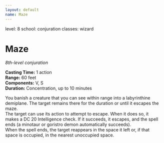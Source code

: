```yaml
---
layout: default
name: Maze
---
```

level: 8
school: conjuration
classes: wizard

# Maze 
_8th-level conjuration_ 

**Casting Time:** 1 action    
**Range:** 60 feet    
**Components:** V, S    
**Duration:** Concentration, up to 10 minutes 

You banish a creature that you can see within range into a labyrinthine demiplane. The target remains there for the duration or until it escapes the maze.    
The target can use its action to attempt to escape. When it does so, it makes a DC 20 Intelligence check. If it succeeds, it escapes, and the spell ends (a minotaur or goristro demon automatically succeeds).    
When the spell ends, the target reappears in the space it left or, if that space is occupied, in the nearest unoccupied space. 